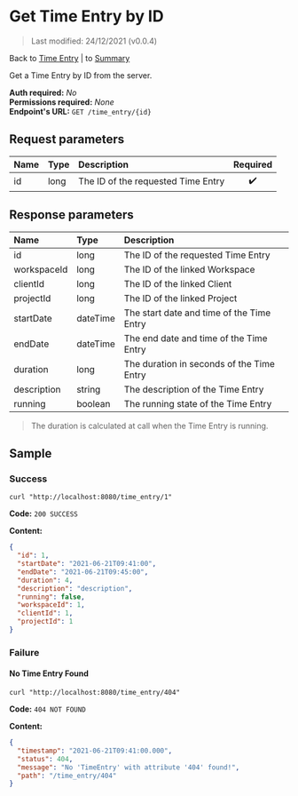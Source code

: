# Get Time Entry by ID

> Last modified: 24/12/2021 (v0.0.4)

Back to [Time Entry](../Time%20Entry.md) | to [Summary](../../README.md)

Get a Time Entry by ID from the server.

**Auth required:** _No_  
**Permissions required:** _None_  
**Endpoint's URL:** `GET /time_entry/{id}`

## Request parameters

| Name | Type | Description | Required |
|:--|:--|:--|:--:|
| id | long | The ID of the requested Time Entry | ✔️ |

## Response parameters

| Name | Type | Description |
|:--|:--|:--|
| id | long | The ID of the requested Time Entry |
| workspaceId | long | The ID of the linked Workspace |
| clientId | long | The ID of the linked Client |
| projectId | long | The ID of the linked Project |
| startDate | dateTime | The start date and time of the Time Entry |
| endDate | dateTime | The end date and time of the Time Entry |
| duration | long | The duration in seconds of the Time Entry |
| description | string | The description of the Time Entry |
| running | boolean | The running state of the Time Entry |

> The duration is calculated at call when the Time Entry is running.

## Sample

### Success

```shell
curl "http://localhost:8080/time_entry/1"
```

**Code:** `200 SUCCESS`

**Content:**

```json
{
  "id": 1,
  "startDate": "2021-06-21T09:41:00",
  "endDate": "2021-06-21T09:45:00",
  "duration": 4,
  "description": "description",
  "running": false,
  "workspaceId": 1,
  "clientId": 1,
  "projectId": 1
}
```

### Failure

#### No Time Entry Found

```shell
curl "http://localhost:8080/time_entry/404"
```

**Code:** `404 NOT FOUND`

**Content:**

```json
{
  "timestamp": "2021-06-21T09:41:00.000",
  "status": 404,
  "message": "No 'TimeEntry' with attribute '404' found!",
  "path": "/time_entry/404"
}
```
